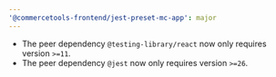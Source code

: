 ```yaml
---
'@commercetools-frontend/jest-preset-mc-app': major
---
```


- The peer dependency `@testing-library/react` now only requires version `>=11`.
- The peer dependency `@jest` now only requires version `>=26`.
